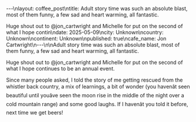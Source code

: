 ---\nlayout: coffee_post\ntitle: Adult story time was such an absolute blast, most of them funny, a few sad and heart warming, all fantastic.

Huge shout out to @jon_cartwright and Michelle for put on the second of what I hope contin\ndate: 2025-05-09\ncity: Unknown\ncountry: Unknown\ncontinent: Unknown\npublished: true\ncafe_name: Jon Cartwright\n---\n\nAdult story time was such an absolute blast, most of them funny, a few sad and heart warming, all fantastic.

Huge shout out to @jon_cartwright and Michelle for put on the second of what I hope continues to be an annual event.

Since many people asked, I told the story of me getting rescued from the whistler back country, a mix of learnings, a bit of wonder (you havenât seen beautiful until youâve seen the moon rise in the middle of the night over a cold mountain range) and some good laughs. If I havenât you told it before, next time we get beers!